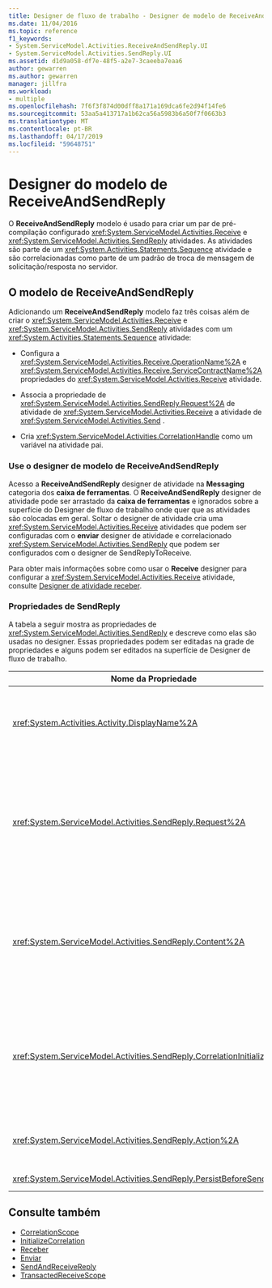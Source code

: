 ```yaml
---
title: Designer de fluxo de trabalho - Designer de modelo de ReceiveAndSendReply
ms.date: 11/04/2016
ms.topic: reference
f1_keywords:
- System.ServiceModel.Activities.ReceiveAndSendReply.UI
- System.ServiceModel.Activities.SendReply.UI
ms.assetid: d1d9a058-df7e-48f5-a2e7-3caeeba7eaa6
author: gewarren
ms.author: gewarren
manager: jillfra
ms.workload:
- multiple
ms.openlocfilehash: 7f6f3f874d00dff8a171a169dca6fe2d94f14fe6
ms.sourcegitcommit: 53aa5a413717a1b62ca56a5983b6a50f7f0663b3
ms.translationtype: MT
ms.contentlocale: pt-BR
ms.lasthandoff: 04/17/2019
ms.locfileid: "59648751"
---
```

# <a name="receiveandsendreply-template-designer"></a>Designer do modelo de ReceiveAndSendReply

O **ReceiveAndSendReply** modelo é usado para criar um par de pré-compilação configurado <xref:System.ServiceModel.Activities.Receive> e <xref:System.ServiceModel.Activities.SendReply> atividades. As atividades são parte de um <xref:System.Activities.Statements.Sequence> atividade e são correlacionadas como parte de um padrão de troca de mensagem de solicitação/resposta no servidor.

## <a name="the-receiveandsendreply-template"></a>O modelo de ReceiveAndSendReply

Adicionando um **ReceiveAndSendReply** modelo faz três coisas além de criar o <xref:System.ServiceModel.Activities.Receive> e <xref:System.ServiceModel.Activities.SendReply> atividades com um <xref:System.Activities.Statements.Sequence> atividade:

- Configura a <xref:System.ServiceModel.Activities.Receive.OperationName%2A> e <xref:System.ServiceModel.Activities.Receive.ServiceContractName%2A> propriedades do <xref:System.ServiceModel.Activities.Receive> atividade.

- Associa a propriedade de <xref:System.ServiceModel.Activities.SendReply.Request%2A> de atividade de <xref:System.ServiceModel.Activities.Receive> a atividade de <xref:System.ServiceModel.Activities.Send> .

- Cria <xref:System.ServiceModel.Activities.CorrelationHandle> como um variável na atividade pai.

### <a name="use-the-receiveandsendreply-template-designer"></a>Use o designer de modelo de ReceiveAndSendReply

Acesso a **ReceiveAndSendReply** designer de atividade na **Messaging** categoria dos **caixa de ferramentas**. O **ReceiveAndSendReply** designer de atividade pode ser arrastado da **caixa de ferramentas** e ignorados sobre a superfície do Designer de fluxo de trabalho onde quer que as atividades são colocadas em geral. Soltar o designer de atividade cria uma <xref:System.ServiceModel.Activities.Receive> atividades que podem ser configuradas com o **enviar** designer de atividade e correlacionado <xref:System.ServiceModel.Activities.SendReply> que podem ser configurados com o designer de SendReplyToReceive.

Para obter mais informações sobre como usar o **Receive** designer para configurar a <xref:System.ServiceModel.Activities.Receive> atividade, consulte [Designer de atividade receber](../workflow-designer/receive-activity-designer.md).

### <a name="properties-of-sendreply"></a>Propriedades de SendReply

A tabela a seguir mostra as propriedades de <xref:System.ServiceModel.Activities.SendReply> e descreve como elas são usadas no designer. Essas propriedades podem ser editadas na grade de propriedades e alguns podem ser editados na superfície de Designer de fluxo de trabalho.

| Nome da Propriedade | Necessária | Uso |
|-|----------|-|
| <xref:System.Activities.Activity.DisplayName%2A> | False | O nome amigável opcional de atividade de <xref:System.ServiceModel.Activities.SendReply> . O padrão é SendReplyToReceive.<br /><br /> Embora o uso de um valor não padrão para amigável <xref:System.Activities.Activity.DisplayName%2A> não é estritamente necessária, é melhor usar um valor. |
| <xref:System.ServiceModel.Activities.SendReply.Request%2A> | verdadeiro | Fazer referência a <xref:System.ServiceModel.Activities.Receive> a atividade emparelhada com esta atividade de <xref:System.ServiceModel.Activities.SendReply> . Essa propriedade não deve ser **nulo**. <xref:System.ServiceModel.Activities.Receive> e as atividades de <xref:System.ServiceModel.Activities.SendReply> são usados juntos no servidor para modelar um padrão de mensagem de solicitação/resposta. Esta propriedade especifica que a atividade de <xref:System.ServiceModel.Activities.Send> é emparelhada. No designer, você não pode editar essa propriedade porque ele é automaticamente associado para o <xref:System.ServiceModel.Activities.Send> atividade do qual você criou o <xref:System.ServiceModel.Activities.SendReply> atividade. |
| <xref:System.ServiceModel.Activities.SendReply.Content%2A> | False | Especifica o conteúdo de mensagem ou de parâmetro para receber. Pode ser uma atividade de <xref:System.ServiceModel.Activities.ReceiveMessageContent> ou uma atividade de <xref:System.ServiceModel.Activities.ReceiveParametersContent> . Editar esta propriedade clicando no botão de reticências próximo à **conteúdo** campo na grade de propriedade ou clicando o **definir** lado a **conteúdo** rótulo em que o  **Receber** superfície do designer de atividade. Ambos exibe a **definição de conteúdo** caixa de diálogo. Para obter mais informações sobre como usar essa caixa, consulte o [caixa de diálogo de definição de conteúdo](../workflow-designer/content-definition-dialog-box.md) tópico. |
| <xref:System.ServiceModel.Activities.SendReply.CorrelationInitializers%2A> | False | Especifica a coleção de objetos de <xref:System.ServiceModel.Activities.CorrelationInitializer> que inicializam vários objetos de <xref:System.ServiceModel.Activities.CorrelationHandle> que configuram esta atividade de <xref:System.ServiceModel.Activities.Receive> dentro de fluxo de trabalho. Clique no botão de reticências ao lado de <xref:System.ServiceModel.Activities.SendReply.CorrelationInitializers%2A> propriedade na grade de propriedades para abrir o **adicionar inicializadores de correlação** caixa de diálogo. Para obter mais informações sobre como usar essa caixa, consulte o [caixa de diálogo Adicionar CorrelationInitializers](../workflow-designer/add-correlationinitializers-dialog-box.md) tópico. |
| <xref:System.ServiceModel.Activities.SendReply.Action%2A> | False | Especifica o cabeçalho da ação de mensagem. Se ele não foi explicitamente definido, seu valor padrão é:<br /><br /> <strong>https://tempuri.org/{service namespace de contrato} / {nome do contrato de serviço} / {nome da operação}</strong> |
| <xref:System.ServiceModel.Activities.SendReply.PersistBeforeSend%2A> | False | Especifica se a instância de fluxo de trabalho deve ser persistentes antes que a mensagem de resposta que é enviada. O valor padrão é **false**. |

## <a name="see-also"></a>Consulte também

- [CorrelationScope](../workflow-designer/correlationscope-activity-designer.md)
- [InitializeCorrelation](../workflow-designer/initializecorrelation-activity-designer.md)
- [Receber](../workflow-designer/receive-activity-designer.md)
- [Enviar](../workflow-designer/send-activity-designer.md)
- [SendAndReceiveReply](../workflow-designer/sendandreceivereply-template-designer.md)
- [TransactedReceiveScope](../workflow-designer/transactedreceivescope-activity-designer.md)